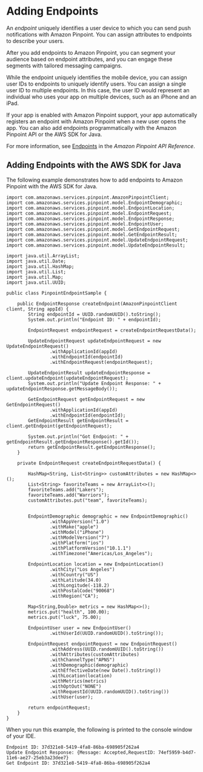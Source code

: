 # Adding Endpoints<a name="endpoints"></a>

An *endpoint* uniquely identifies a user device to which you can send push notifications with Amazon Pinpoint\. You can assign attributes to endpoints to describe your users\.

After you add endpoints to Amazon Pinpoint, you can segment your audience based on endpoint attributes, and you can engage these segments with tailored messaging campaigns\.

While the endpoint uniquely identifies the mobile device, you can assign user IDs to endpoints to uniquely identify users\. You can assign a single user ID to multiple endpoints\. In this case, the user ID would represent an individual who uses your app on multiple devices, such as an iPhone and an iPad\.

If your app is enabled with Amazon Pinpoint support, your app automatically registers an endpoint with Amazon Pinpoint when a new user opens the app\. You can also add endpoints programmatically with the Amazon Pinpoint API or the AWS SDK for Java\.

For more information, see [Endpoints](http://docs.aws.amazon.com/pinpoint/latest/apireference/rest-api-endpoints.html) in the *Amazon Pinpoint API Reference*\.

## Adding Endpoints with the AWS SDK for Java<a name="endpoints-example-java"></a>

The following example demonstrates how to add endpoints to Amazon Pinpoint with the AWS SDK for Java\.

```
import com.amazonaws.services.pinpoint.AmazonPinpointClient;
import com.amazonaws.services.pinpoint.model.EndpointDemographic;
import com.amazonaws.services.pinpoint.model.EndpointLocation;
import com.amazonaws.services.pinpoint.model.EndpointRequest;
import com.amazonaws.services.pinpoint.model.EndpointResponse;
import com.amazonaws.services.pinpoint.model.EndpointUser;
import com.amazonaws.services.pinpoint.model.GetEndpointRequest;
import com.amazonaws.services.pinpoint.model.GetEndpointResult;
import com.amazonaws.services.pinpoint.model.UpdateEndpointRequest;
import com.amazonaws.services.pinpoint.model.UpdateEndpointResult;

import java.util.ArrayList;
import java.util.Date;
import java.util.HashMap;
import java.util.List;
import java.util.Map;
import java.util.UUID;

public class PinpointEndpointSample {

    public EndpointResponse createEndpoint(AmazonPinpointClient client, String appId) {
        String endpointId = UUID.randomUUID().toString();
        System.out.println("Endpoint ID: " + endpointId);

        EndpointRequest endpointRequest = createEndpointRequestData();

        UpdateEndpointRequest updateEndpointRequest = new UpdateEndpointRequest()
                .withApplicationId(appId)
                .withEndpointId(endpointId)
                .withEndpointRequest(endpointRequest);

        UpdateEndpointResult updateEndpointResponse = client.updateEndpoint(updateEndpointRequest);
        System.out.println("Update Endpoint Response: " + updateEndpointResponse.getMessageBody());

        GetEndpointRequest getEndpointRequest = new GetEndpointRequest()
                .withApplicationId(appId)
                .withEndpointId(endpointId);
        GetEndpointResult getEndpointResult = client.getEndpoint(getEndpointRequest);

        System.out.println("Got Endpoint: " + getEndpointResult.getEndpointResponse().getId());
        return getEndpointResult.getEndpointResponse();
    }

    private EndpointRequest createEndpointRequestData() {

        HashMap<String, List<String>> customAttributes = new HashMap<>();
        List<String> favoriteTeams = new ArrayList<>();
        favoriteTeams.add("Lakers");
        favoriteTeams.add("Warriors");
        customAttributes.put("team", favoriteTeams);


        EndpointDemographic demographic = new EndpointDemographic()
                .withAppVersion("1.0")
                .withMake("apple")
                .withModel("iPhone")
                .withModelVersion("7")
                .withPlatform("ios")
                .withPlatformVersion("10.1.1")
                .withTimezone("Americas/Los_Angeles");

        EndpointLocation location = new EndpointLocation()
                .withCity("Los Angeles")
                .withCountry("US")
                .withLatitude(34.0)
                .withLongitude(-118.2)
                .withPostalCode("90068")
                .withRegion("CA");

        Map<String,Double> metrics = new HashMap<>();
        metrics.put("health", 100.00);
        metrics.put("luck", 75.00);

        EndpointUser user = new EndpointUser()
                .withUserId(UUID.randomUUID().toString());

        EndpointRequest endpointRequest = new EndpointRequest()
                .withAddress(UUID.randomUUID().toString())
                .withAttributes(customAttributes)
                .withChannelType("APNS")
                .withDemographic(demographic)
                .withEffectiveDate(new Date().toString())
                .withLocation(location)
                .withMetrics(metrics)
                .withOptOut("NONE")
                .withRequestId(UUID.randomUUID().toString())
                .withUser(user);

        return endpointRequest;
    }
}
```

When you run this example, the following is printed to the console window of your IDE\.

```
Endpoint ID: 37d321e8-5419-4fa8-86ba-698905f262a4
Update Endpoint Response: {Message: Accepted,RequestID: 74ef5959-b4d7-11e6-ae27-25eb3a23dee7}
Get Endpoint ID: 37d321e8-5419-4fa8-86ba-698905f262a4
```